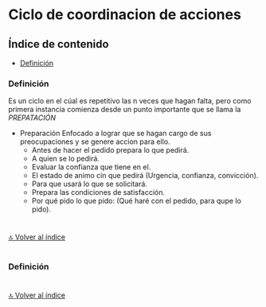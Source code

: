 # Ciclo de coordinacion de acciones




## Índice de contenido

*   [Definición](#definición)


### **Definición**

Es un ciclo en el cúal es repetitivo las n veces que hagan falta, pero como primera instancia comienza desde un punto importante que se llama la *PREPATACIÓN* 

*  Preparación
Enfocado a lograr  que se hagan cargo de sus preocupaciones y se genere accion para ello.
   *  Antes de hacer el pedido prepara lo que pedirá.
   *  A quien se lo pedirá.
   *  Evaluar la confianza que tiene en el.
   *  El estado de animo cin que pedirá (Urgencia, confianza, convicción).
   *  Para que usará lo que se solicitará.
   *  Prepara las condiciones de satisfacción.
   *  Por qué pido lo que pido: (Qué haré con el pedido, para qupe lo pido).


#
[🔝 Volver al índice](#índice-de-contenido)
#


### **Definición**


#
[🔝 Volver al índice](#índice-de-contenido)
#
